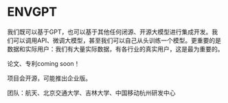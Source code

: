 # ENVGPT
我们既可以基于GPT，也可以基于其他任何闭源、开源大模型进行集成开发。我们可以调用API、微调大模型，甚至我们可以自己从头训练一个模型。更重要的是数据和实际用户：我们有大量实际数据，有各行业的真实用户，这是最为重要的。

论文、专利coming soon！

项目会开源，可能推出企业版。

团队：航天、北京交通大学、吉林大学、中国移动杭州研发中心
